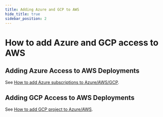 ```yaml
---
title: Adding Azure and GCP to AWS
hide_title: true
sidebar_position: 2
---
```


# How to add Azure and GCP access to AWS

## Adding Azure Access to AWS Deployments
See [How to add Azure subscriptions to Azure/AWS/GCP](/cado/deploy/cross/adding-azure).

## Adding GCP Access to AWS Deployments
See [How to add GCP project to Azure/AWS](/cado/deploy/cross/adding-gcp).

